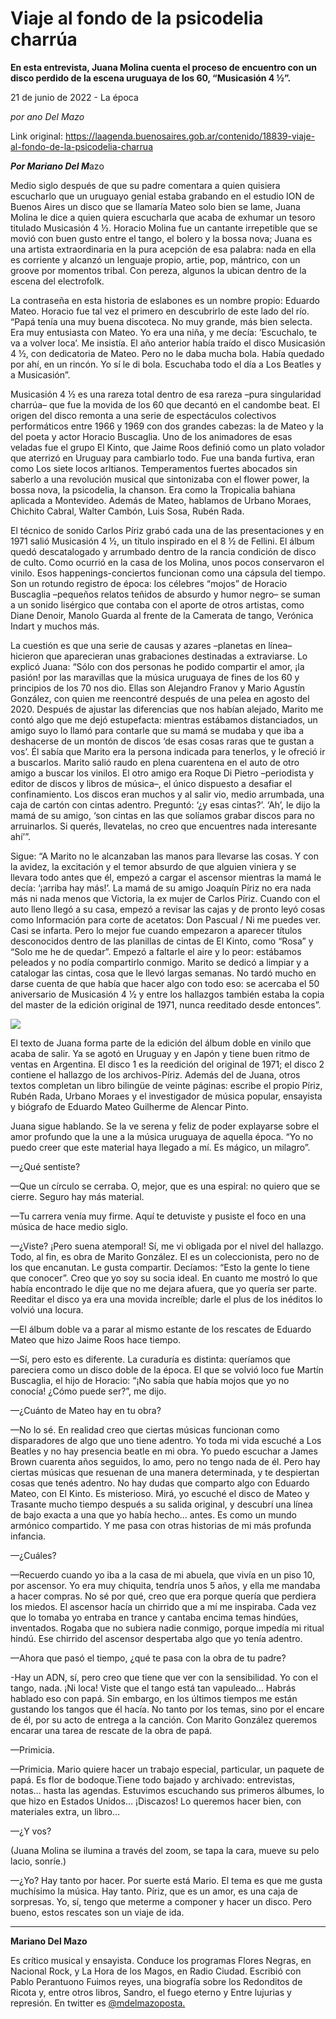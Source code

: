 # Viaje al fondo de la psicodelia charrúa

**En esta entrevista, Juana Molina cuenta el proceso de encuentro con un disco perdido de la escena uruguaya de los 60, “Musicasión 4 ½”.**

21 de junio de 2022 - La época

_por ano Del Mazo_

Link original: https://laagenda.buenosaires.gob.ar/contenido/18839-viaje-al-fondo-de-la-psicodelia-charrua



***Por Mariano Del M***azo




Medio siglo después de que su padre comentara a quien quisiera escucharlo que un uruguayo genial estaba grabando en el estudio ION de Buenos Aires un disco que se llamaría Mateo solo bien se lame, Juana Molina le dice a quien quiera escucharla que acaba de exhumar un tesoro titulado Musicasión 4 ½. Horacio Molina fue un cantante irrepetible que se movió con buen gusto entre el tango, el bolero y la bossa nova; Juana es una artista extraordinaria en la pura acepción de esa palabra: nada en ella es corriente y alcanzó un lenguaje propio, artie, pop, mántrico, con un groove por momentos tribal. Con pereza, algunos la ubican dentro de la escena del electrofolk.




La contraseña en esta historia de eslabones es un nombre propio: Eduardo Mateo. Horacio fue tal vez el primero en descubrirlo de este lado del río. “Papá tenía una muy buena discoteca. No muy grande, más bien selecta. Era muy entusiasta con Mateo. Yo era una niña, y me decía: ’Escuchalo, te va a volver loca’. Me insistía. El año anterior había traído el disco Musicasión 4 ½, con dedicatoria de Mateo. Pero no le daba mucha bola. Había quedado por ahí, en un rincón. Yo sí le di bola. Escuchaba todo el día a Los Beatles y a Musicasión”.




Musicasión 4 ½ es una rareza total dentro de esa rareza –pura singularidad charrúa– que fue la movida de los 60 que decantó en el candombe beat. El origen del disco remonta a una serie de espectáculos colectivos performáticos entre 1966 y 1969 con dos grandes cabezas: la de Mateo y la del poeta y actor Horacio Buscaglia. Uno de los animadores de esas veladas fue el grupo El Kinto, que Jaime Roos definió como un plato volador que aterrizó en Uruguay para cambiarlo todo. Fue una banda furtiva, eran como Los siete locos arltianos. Temperamentos fuertes abocados sin saberlo a una revolución musical que sintonizaba con el flower power, la bossa nova, la psicodelia, la chanson. Era como la Tropicalia bahiana aplicada a Montevideo. Además de Mateo, hablamos de Urbano Moraes, Chichito Cabral, Walter Cambón, Luis Sosa, Rubén Rada.




El técnico de sonido Carlos Píriz grabó cada una de las presentaciones y en 1971 salió Musicasión 4 ½, un título inspirado en el 8 ½ de Fellini. El álbum quedó descatalogado y arrumbado dentro de la rancia condición de disco de culto. Como ocurrió en la casa de los Molina, unos pocos conservaron el vinilo. Esos happenings-conciertos funcionan como una cápsula del tiempo. Son un rotundo registro de época: los célebres “mojos” de Horacio Buscaglia –pequeños relatos teñidos de absurdo y humor negro– se suman a un sonido lisérgico que contaba con el aporte de otros artistas, como Diane Denoir, Manolo Guarda al frente de la Camerata de tango, Verónica Indart y muchos más.




La cuestión es que una serie de causas y azares –planetas en línea– hicieron que aparecieran unas grabaciones destinadas a extraviarse. Lo explicó Juana: “Sólo con dos personas he podido compartir el amor, ¡la pasión! por las maravillas que la música uruguaya de fines de los 60 y principios de los 70 nos dio. Ellas son Alejandro Franov y Mario Agustín González, con quien me reencontré después de una pelea en agosto del 2020. Después de ajustar las diferencias que nos habían alejado, Marito me contó algo que me dejó estupefacta: mientras estábamos distanciados, un amigo suyo lo llamó para contarle que su mamá se mudaba y que iba a deshacerse de un montón de discos ‘de esas cosas raras que te gustan a vos’. Él sabía que Marito era la persona indicada para tenerlos, y le ofreció ir a buscarlos. Marito salió raudo en plena cuarentena en el auto de otro amigo a buscar los vinilos. El otro amigo era Roque Di Pietro –periodista y editor de discos y libros de música–, el único dispuesto a desafiar el confinamiento. Los discos eran muchos y al salir vio, medio arrumbada, una caja de cartón con cintas adentro. Preguntó: ‘¿y esas cintas?’. ‘Ah’, le dijo la mamá de su amigo, ‘son cintas en las que solíamos grabar discos para no arruinarlos. Si querés, llevatelas, no creo que encuentres nada interesante ahí’”.




Sigue: “A Marito no le alcanzaban las manos para llevarse las cosas. Y con la avidez, la excitación y el temor absurdo de que alguien viniera y se llevara todo antes que él, empezó a cargar el ascensor mientras la mamá le decía: ‘¡arriba hay más!’. La mamá de su amigo Joaquín Píriz no era nada más ni nada menos que Victoria, la ex mujer de Carlos Píriz. Cuando con el auto lleno llegó a su casa, empezó a revisar las cajas y de pronto leyó cosas como Información para corte de acetatos: Don Pascual / Ni me puedes ver. Casi se infarta. Pero lo mejor fue cuando empezaron a aparecer títulos desconocidos dentro de las planillas de cintas de El Kinto, como “Rosa” y “Solo me he de quedar”. Empezó a faltarle el aire y lo peor: estábamos peleados y no podía compartirlo conmigo. Marito se dedicó a limpiar y a catalogar las cintas, cosa que le llevó largas semanas. No tardó mucho en darse cuenta de que había que hacer algo con todo eso: se acercaba el 50 aniversario de Musicasión 4 1⁄2 y entre los hallazgos también estaba la copia del master de la edición original de 1971, nunca reeditado desde entonces”.




![](https://cdn.feater.me/files/images/287201/cc453904-a1c9-4f93-9056-c502d3bfde75.jpg)




El texto de Juana forma parte de la edición del álbum doble en vinilo que acaba de salir. Ya se agotó en Uruguay y en Japón y tiene buen ritmo de ventas en Argentina. El disco 1 es la reedición del original de 1971; el disco 2 contiene el hallazgo de los archivos-Píriz. Además del de Juana, otros textos completan un libro bilingüe de veinte páginas: escribe el propio Píriz, Rubén Rada, Urbano Moraes y el investigador de música popular, ensayista y biógrafo de Eduardo Mateo Guilherme de Alencar Pinto.




Juana sigue hablando. Se la ve serena y feliz de poder explayarse sobre el amor profundo que la une a la música uruguaya de aquella época. “Yo no puedo creer que este material haya llegado a mí. Es mágico, un milagro”.




—¿Qué sentiste?




—Que un círculo se cerraba. O, mejor, que es una espiral: no quiero que se cierre. Seguro hay más material.




—Tu carrera venía muy firme. Aquí te detuviste y pusiste el foco en una música de hace medio siglo.




—¿Viste? ¡Pero suena atemporal! Sí, me vi obligada por el nivel del hallazgo. Todo, al fin, es obra de Marito González. El es un coleccionista, pero no de los que encanutan. Le gusta compartir. Decíamos: “Esto la gente lo tiene que conocer”. Creo que yo soy su socia ideal. En cuanto me mostró lo que había encontrado le dije que no me dejara afuera, que yo quería ser parte. Reeditar el disco ya era una movida increíble; darle el plus de los inéditos lo volvió una locura.




—El álbum doble va a parar al mismo estante de los rescates de Eduardo Mateo que hizo Jaime Roos hace tiempo.




—Sí, pero esto es diferente. La curaduría es distinta: queríamos que pareciera como un disco doble de la época. El que se volvió loco fue Martín Buscaglia, el hijo de Horacio: “¡No sabía que había mojos que yo no conocía! ¿Cómo puede ser?”, me dijo.




—¿Cuánto de Mateo hay en tu obra?




—No lo sé. En realidad creo que ciertas músicas funcionan como disparadores de algo que uno tiene adentro. Yo toda mi vida escuché a Los Beatles y no hay presencia beatle en mi obra. Yo puedo escuchar a James Brown cuarenta años seguidos, lo amo, pero no tengo nada de él. Pero hay ciertas músicas que resuenan de una manera determinada, y te despiertan cosas que tenés adentro. No hay dudas que comparto algo con Eduardo Mateo, con El Kinto. Es misterioso. Mirá, yo escuché el disco de Mateo y Trasante mucho tiempo después a su salida original, y descubrí una línea de bajo exacta a una que yo había hecho… antes. Es como un mundo armónico compartido. Y me pasa con otras historias de mi más profunda infancia.




—¿Cuáles?




—Recuerdo cuando yo iba a la casa de mi abuela, que vivía en un piso 10, por ascensor. Yo era muy chiquita, tendría unos 5 años, y ella me mandaba a hacer compras. No sé por qué, creo que era porque quería que perdiera los miedos. El ascensor hacía un chirrido que a mí me inspiraba. Cada vez que lo tomaba yo entraba en trance y cantaba encima temas hindúes, inventados. Rogaba que no subiera nadie conmigo, porque impedía mi ritual hindú. Ese chirrido del ascensor despertaba algo que yo tenía adentro.




—Ahora que pasó el tiempo, ¿qué te pasa con la obra de tu padre?




-Hay un ADN, sí, pero creo que tiene que ver con la sensibilidad. Yo con el tango, nada. ¡Ni loca! Viste que el tango está tan vapuleado... Habrás hablado eso con papá. Sin embargo, en los últimos tiempos me están gustando los tangos que él hacía. No tanto por los temas, sino por el encare de él, por su acto de entrega a la canción. Con Marito González queremos encarar una tarea de rescate de la obra de papá.




—Primicia.




—Primicia. Mario quiere hacer un trabajo especial, particular, un paquete de papá. Es flor de bodoque.Tiene todo bajado y archivado: entrevistas, notas… hasta las agendas. Estuvimos escuchando sus primeros álbumes, lo que hizo en Estados Unidos… ¡Discazos! Lo queremos hacer bien, con materiales extra, un libro…




—¿Y vos?




(Juana Molina se ilumina a través del zoom, se tapa la cara, mueve su pelo lacio, sonríe.)




—¿Yo? Hay tanto por hacer. Por suerte está Mario. El tema es que me gusta muchísimo la música. Hay tanto. Píriz, que es un amor, es una caja de sorpresas. Yo, sí, tengo que meterme a componer y hacer un disco. Pero bueno, estos rescates son un viaje de ida.




---




**Mariano Del Mazo**




Es crítico musical y ensayista. Conduce los programas Flores Negras, en Nacional Rock, y La Hora de los Magos, en Radio Ciudad. Escribió con Pablo Perantuono Fuimos reyes, una biografía sobre los Redonditos de Ricota y, entre otros libros, Sandro, el fuego eterno y Entre lujurias y represión. En twitter es [@mdelmazoposta.](https://twitter.com/mdelmazoposta)



